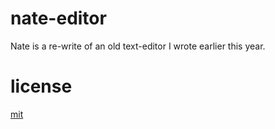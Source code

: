 # nate-editor
Nate is a re-write of an old text-editor I wrote earlier this year.

# license
[mit](/LICENSE)
